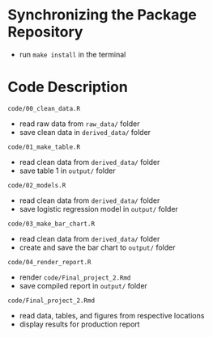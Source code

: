 # Synchronizing the Package Repository
- run `make install` in the terminal

# Code Description

`code/00_clean_data.R`
- read raw data from `raw_data/` folder
- save clean data in `derived_data/` folder

`code/01_make_table.R`
- read clean data from `derived_data/` folder
- save table 1 in `output/` folder

`code/02_models.R`
- read clean data from `derived_data/` folder
- save logistic regression model in `output/` folder

`code/03_make_bar_chart.R`
- read clean data from `derived_data/` folder
- create and save the bar chart to `output/` folder

`code/04_render_report.R`
- render `code/Final_project_2.Rmd` 
- save compiled report in `output/` folder

`code/Final_project_2.Rmd`
- read data, tables, and figures from respective locations
- display results for production report